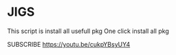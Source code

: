# JIGS
This script is install all usefull pkg 
One click install all pkg

SUBSCRIBE
https://youtu.be/cukpYBsyUY4

